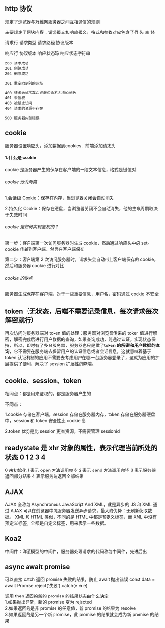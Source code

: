 ## http 协议

规定了浏览器与万维网服务器之间互相通信的规则

主要规定了两块内容：请求报文和响应报文，格式和参数对应包含了行 头 空 体

请求行 请求类型 请求路径 协议版本

响应行 协议版本 响应状态码 响应状态字符串

```
200 请求成功
201 创建成功
204 删除成功

301 重定向到别的网址

400 请求地址不存在或者包含不支持的参数
401 未授权
403 被禁止访问
404 请求的资源不存在

500 服务器内部错误
```

## cookie
服务器设置响应头，添加数据到cookies，前端添加请求头
#### 1.什么是 cookie

cookie 是服务器产生的保存在客户端的一段文本信息，格式是键值对

###### cookie 分为两类

1.会话级 Cookie：保存在内存，当浏览器关闭会自动消失

2.持久化 Cookie：保存在硬盘，当浏览器关闭不会自动消失，他的生命周期取决于失效时间

###### cookie 是如何实现鉴权的？

第一步：客户端第一次访问服务器时生成 cookie，然后通过响应头中的 set-cookie 传输到客户端，然后在客户端保存

第二步：客户端第 2 次访问服务器时，请求头会自动带上客户端保存的 cookie，然后和服务器 cookie 进行对比

###### cookie 的缺点

服务器生成保存在客户端，对于一些重要信息，用户名，密码通过 cookie 不安全

## token（无状态，后端不需要记录信息，每次请求每次解密就行）

再次访问时服务器端对 token 值的处理：服务器对浏览器传来的 token 值进行解密，解密完成后进行用户数据的查询，如果查询成功，则通过认证，实现状态保持，所以，即时有了多台服务器，服务器也只是做了**token 的解密和用户数据的查询**，它不需要在服务端去保留用户的认证信息或者会话信息，这就意味着基于 token 认证机制的应用不需要去考虑用户在哪一台服务器登录了，这就为应用的扩展提供了便利，解决了 session 扩展性的弊端。

## cookie、session、token

相同点：都是用来鉴权的，都是服务器产生的

不同点：

1.cookie 存储在客户端，session 存储在服务器内存，token 存储在服务器硬盘中，session 和 token 安全性比 cookie 高

2.token 优势是比 session 更省资源，不需要管理 sessionid

## readystate 是 xhr 对象的属性，表示代理当前所处的状态 0 1 2 3 4

0 未初始化
1 表示 open 方法调用完毕
2 表示 send 方法调用完毕
3 表示服务器返回部分结果
4 表示服务端返回全部结果

## AJAX

AJAX 全称为 Asynchronous JavaScript And XML，就是异步的 JS 和 XML
通过 AJAX 可以在浏览器中向服务器发送异步请求，最大的优势：无刷新获取数据。
XML 和 HTML 类似，不同的是 HTML 中都是预定义标签，而 XML 中没有预定义标签，全都是自定义标签，用来表示一些数据。

## Koa2

中间件：洋葱模型的中间件，服务器处理请求的代码称为中间件，先进后出

## async await promise

可以直接 catch 返回 promise 失败的结果，防止 await 抛出错误
const data = await Promise.reject('失败').catch(e => e)

调用 then 返回的新的 promise 的结果状态由什么决定  
1.如果抛出异常，新的 promise 变为 rejected  
2.如果返回的是非 promise 的任意值，新 promise 的结果为 resolve  
3.如果返回的是另一个新 promise，此 promise 的结果就会成为新 promise 的结果
